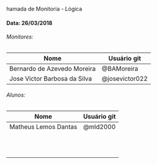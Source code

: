 hamada de Monitoria - Lógica
#### Data: 26/03/2018

###### Monitores:

|Nome                               |Usuário git          |
|-----------------------------------|---------------------|
| Bernardo de Azevedo Moreira       | @BAMoreira          |
| Jose Victor Barbosa da Silva      | @josevictor022      |

###### Alunos:

|Nome                               |Usuário git          |
|-----------------------------------|---------------------|
| Matheus Lemos Dantas              | @mld2000            |
|                                   |                     |
|                                   |                     |   
|                                   |                     |
|                                   |                     |
|                                   |                     |
|                                   |                     |
|                                   |                     |
|                                   |                     |
|                                   |                     |
|                                   |                     |
|                                   |                     |

